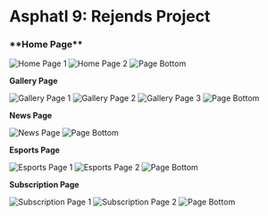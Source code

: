 # Asphatl 9: Rejends Project

<h3>**Home Page**</h3>

![Home Page 1](/Screenshots/Home/Home-Page-1.png)
![Home Page 2](/Screenshots/Home/Home-Page-2.png)
![Page Bottom](/Screenshots/Page-Bottom.png)


**Gallery Page**

![Gallery Page 1](/Screenshots/Gallery/Gallery-Page-1.png)
![Gallery Page 2](/Screenshots/Gallery/Gallery-Page-2.png)
![Gallery Page 3](/Screenshots/Gallery/Gallery-Page-3.png)
![Page Bottom](/Screenshots/Page-Bottom.png)


**News Page**

![News Page](/Screenshots/News/News-Page.png)
![Page Bottom](/Screenshots/Page-Bottom.png)


**Esports Page**

![Esports Page 1](/Screenshots/Esports/Esports-Page-1.png)
![Esports Page 2](/Screenshots/Esports/Esports-Page-2.png)
![Page Bottom](/Screenshots/Page-Bottom.png)


**Subscription Page**

![Subscription Page 1](/Screenshots/Subscribe/Subscribe-Page-1.png)
![Subscription Page 2](/Screenshots/Subscribe/Subscribe-Page-2.png)
![Page Bottom](/Screenshots/Page-Bottom.png)

